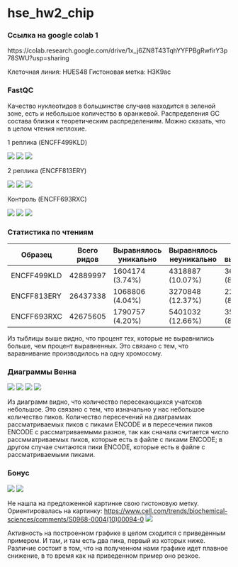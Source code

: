 # hse_hw2_chip
<h3> Ссылка на google colab 1 </h3>
https://colab.research.google.com/drive/1x_j6ZN8T43TqhYYFPBgRwfirY3p78SWU?usp=sharing

Клеточная линия: HUES48
Гистоновая метка: H3K9ac

<h3> FastQC </h3

Качество нуклеотидов в большинстве случаев находится в зеленой зоне, есть и небольшое количество в оранжевой. Распределения GC состава близки к теоретическим распределениям. Можно сказать, что в целом чтения неплохие. 
  
1 реплика (ENCFF499KLD)

![](https://github.com/ZhukovaJul/hse_hw2_chip/blob/c9e83cd96515ba03b12034bfcc79be50b4f9971f/img/KLD_1.PNG)
![](https://github.com/ZhukovaJul/hse_hw2_chip/blob/c9e83cd96515ba03b12034bfcc79be50b4f9971f/img/KLD.PNG)
![](https://github.com/ZhukovaJul/hse_hw2_chip/blob/c9e83cd96515ba03b12034bfcc79be50b4f9971f/img/KLD_3.PNG)

2 реплика (ENCFF813ERY)

![](https://github.com/ZhukovaJul/hse_hw2_chip/blob/c9e83cd96515ba03b12034bfcc79be50b4f9971f/img/ERY_1.PNG)
![](https://github.com/ZhukovaJul/hse_hw2_chip/blob/c9e83cd96515ba03b12034bfcc79be50b4f9971f/img/ERY_2.PNG)
![](https://github.com/ZhukovaJul/hse_hw2_chip/blob/c9e83cd96515ba03b12034bfcc79be50b4f9971f/img/ERY_3.PNG)

Контроль (ENCFF693RXC)

![](https://github.com/ZhukovaJul/hse_hw2_chip/blob/c9e83cd96515ba03b12034bfcc79be50b4f9971f/img/RXC_1.PNG)
![](https://github.com/ZhukovaJul/hse_hw2_chip/blob/c9e83cd96515ba03b12034bfcc79be50b4f9971f/img/RXC_2.PNG)
![](https://github.com/ZhukovaJul/hse_hw2_chip/blob/c9e83cd96515ba03b12034bfcc79be50b4f9971f/img/RXC_3.PNG)

<h3> Статистика по чтениям </h3>

| Образец | Всего ридов | Выравнялось уникально | Выравнялось неуникально | Не выравнялось | 
|---|---|---|---|---|
| ENCFF499KLD   | 42889997 | 1604174 (3.74%)  |4318887 (10.07%) |36966936 (86.19%)|
| ENCFF813ERY   | 26437338 | 1068806 (4.04%)  |3270848 (12.37%) |22097684 (83.59%)|
| ENCFF693RXC   | 42675605 | 1790757 (4.20%)  |5401032 (12.66%) |35483816 (83.15%)|

Из тыблицы выше видно, что процент тех, которые не выравнились больше, чем процент выравненных. Это связано с тем, что варавнивание производилось на одну хромосому. 

<h3> Диаграммы Венна </h3>

![](https://github.com/ZhukovaJul/hse_hw2_chip/blob/14be6922f43838423ba208efd7bc159ed019ccd2/img/v1.PNG)
![](https://github.com/ZhukovaJul/hse_hw2_chip/blob/14be6922f43838423ba208efd7bc159ed019ccd2/img/v2.PNG)
![](https://github.com/ZhukovaJul/hse_hw2_chip/blob/14be6922f43838423ba208efd7bc159ed019ccd2/img/v3.PNG)
![](https://github.com/ZhukovaJul/hse_hw2_chip/blob/14be6922f43838423ba208efd7bc159ed019ccd2/img/v4.PNG)

Из диаграмм видно, что количество пересекающихся учатсков небольшое. Это связано с тем, что изначально у нас небольшое количество пиков. 
Количество пересечений на диаграммах рассматриваемых пиков с пиками ENCODE и в пересечении пиков ENCODE с рассматриваемыми разное, так как сначала считается число рассмматриваемых пиков, которые есть в файле с пиками ENCODE; в другом случае считаются пики ENCODE, которые есть в файле с рассматриваемыми пиками. 

<h3> Бонус </h3>

![](https://github.com/ZhukovaJul/hse_hw2_chip/blob/67415bd3e6f8d643922d4aac87bdcf70d380d1e5/img/%D0%91%D0%B5%D0%B7%20%D0%BD%D0%B0%D0%B7%D0%B2%D0%B0%D0%BD%D0%B8%D1%8F%20(3).png)
![](https://github.com/ZhukovaJul/hse_hw2_chip/blob/67415bd3e6f8d643922d4aac87bdcf70d380d1e5/img/%D0%91%D0%B5%D0%B7%20%D0%BD%D0%B0%D0%B7%D0%B2%D0%B0%D0%BD%D0%B8%D1%8F%20(4).png)

Не нашла на предложенной картинке свою гистоновую метку. Ориентировалась на картинку: https://www.cell.com/trends/biochemical-sciences/comments/S0968-0004(10)00094-0
![](https://github.com/ZhukovaJul/hse_hw2_chip/blob/91e2ecca29689ccb65e0dc67ca9bd74e96a263a9/img/gr1.jpg)

Активность на построенном графике в целом сходится с приведенным примером. И там, и там есть два пика, первый из которых ниже. Различие состоит в том, что на полученном нами графике идет плавное снижение, в то время как на приведенном пример оно резкое. 
